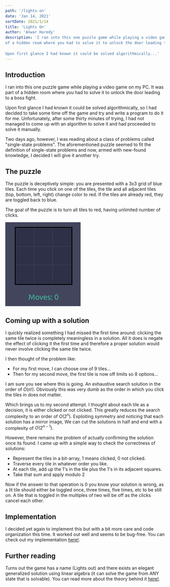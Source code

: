 ```yaml
---
path: '/lights-on'
date: 'Jan 14, 2021'
sortDate: 2021/1/14
title: 'Lights On'
author: 'Anwar Haredy'
description: 'I ran into this one puzzle game while playing a video game on my PC. It was part
of a hidden room where you had to solve it to unlock the door leading to a boss fight.

Upon first glance I had known it could be solved algorithmically...'
---
```


<h2>Introduction</h2>

<p>
I ran into this one puzzle game while playing a video game on my PC. It was part
of a hidden room where you had to solve it to unlock the door leading to a boss fight.

Upon first glance I had known it could be solved algorithmically, so I had decided
to take some time off the game and try and write a program to do it for me. Unfortunately,
after some thirty minutes of trying, I had not managed to come up with an algorithm to solve it
and had proceeded to solve it manually.

</p>

Two days ago, however, I was reading about a class of problems called "single-state problems".
The aforementioned puzzle seemed to fit the definition of single-state problems and now,
armed with new-found knowledge, I decided I will give it another try.

<h2>The puzzle</h2>

The puzzle is deceptively simple: you are presented with a 3x3 grid of blue tiles.
Each time you click on one of the tiles, the tile and all adjacent tiles (top, bottom, left, right)
change color to red. If the tiles are already red, they are toggled back to blue.

The goal of the puzzle is to turn all tiles to red, having unlimited number of clicks.

![board](tiles.png)

<h2>Coming up with a solution</h2>

I quickly realized something I had missed the first time around: clicking the same tile twice
is completely meaningless in a solution. All it does is negate the effect of clicking it the first time
and therefore a proper solution would never involve clicking the same tile twice.

I then thought of the problem like:

- For my first move, I can choose one of 9 tiles...
- Then for my second move, the first tile is now off limits so 8 options...

I am sure you see where this is going. An exhaustive search solution in the order of
$O(n!)$. Obviously this was very dumb as the order in which you click the tiles in does not matter.

Which brings us to my second attempt. I thought about each tile as a decision, it is either clicked or not clicked.
This greatly reduces the search complexity to an order of $O(2^n)$. Exploiting symmetry and noticing that each solution has a mirror image,
We can cut the solutions in half and end with a complexity of $O(2^{n-1})$.

However, there remains the problem of actually confirming the solution once its found. I came up with a simple way to check the correctness
of solutions:

- Represent the tiles in a bit-array, 1 means clicked, 0 not clicked.
- Traverse every tile in whatever order you like.
- At each tile, add up the 1's in the tile plus the 1's in its adjacent squares.
- Take that sum and apply modulo 2

Now if the answer to that operation is 0 you know your solution is wrong, as a lit tile should
either be toggled once, three times, five times, etc to be still on. A tile that is toggled in the multiples of
two will be off as the clicks cancel each other.

<h2>Implementation</h2>

I decided yet again to implement this but with a bit more care and code organization this time.
It worked out well and seems to be bug-free. You can check out my implementation [here!](https://optimistic-albattani-bd07e0.netlify.app/).

<h2>Further reading</h2>

Turns out the game has a name (Lights out) and there exists an elegant generalized solution using linear algebra (it can solve the game from ANY state that is solvable).
You can read more about the theory behind it [here!](https://www.xarg.org/2018/07/lightsout-solution-using-linear-algebra/).
